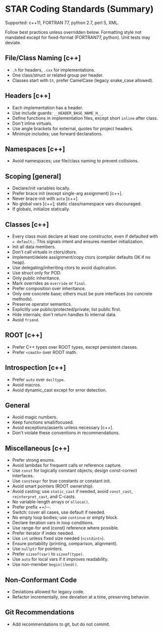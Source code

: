 # STAR Coding Standards (Summary)

Supported: c++11, FORTRAN 77, python 2.7, perl 5, XML.

Follow best practices unless overridden below. Formatting style not mandated except for fixed-format (FORTRAN77, python). Unit tests may deviate.

## File/Class Naming [c++]
* `.h` for headers, `.cxx` for implementations.
* One class/struct or related group per header.
* Classes start with `St`, prefer CamelCase (legacy snake_case allowed).

## Headers [c++]
* Each implementation has a header.
* Use include guards: `__HEADER_BASE_NAME_H__`.
* Define functions in implementation files, except short `inline` after class.
* Don't inline virtuals.
* Use angle brackets for external, quotes for project headers.
* Minimize includes; use forward declarations.

## Namespaces [c++]
* Avoid namespaces; use file/class naming to prevent collisions.

## Scoping [general]
* Declare/init variables locally.
* Prefer brace init (except single-arg assignment) [c++].
* Never brace-init with `auto` [c++].
* No global vars [c++]; static class/namespace vars discouraged.
* If globals, initialize statically.

## Classes [c++]
* Every class must declare at least one constructor, even if defaulted with `= default;`. This signals intent and ensures member initialization.
* Init all data members.
* Don't call virtuals in ctors/dtors.
* Implement/delete assignment/copy ctors (compiler defaults OK if no heap).
* Use delegating/inheriting ctors to avoid duplication.
* Use struct only for POD.
* Only public inheritance.
* Mark overrides as `override` or `final`.
* Prefer composition over inheritance.
* Only one concrete base; others must be pure interfaces (no concrete methods).
* Preserve operator semantics.
* Explicitly use public/protected/private; list public first.
* Hide internals; don't return handles to internal data.
* Avoid `friend`.

## ROOT [c++]
* Prefer C++ types over ROOT types, except persistent classes.
* Prefer `<cmath>` over ROOT math.

## Introspection [c++]
* Prefer `auto` over `decltype`.
* Avoid macros.
* Avoid dynamic_cast except for error detection.

## General
* Avoid magic numbers.
* Keep functions small/focused.
* Avoid exceptions/asserts unless necessary [c++].
* Don't violate these conventions in recommendations.

## Miscellaneous [c++]
* Prefer strong enums.
* Avoid lambdas for frequent calls or reference capture.
* Use `const` for logically constant objects; design const-correct interfaces.
* Use `constexpr` for true constants or constant init.
* Avoid smart pointers (ROOT ownership).
* Avoid casting; use `static_cast` if needed, avoid `const_cast`, `reinterpret_cast`, and C-casts.
* No variable-length arrays or `alloca()`.
* Prefer prefix ++/--.
* Switch: cover all cases, use default if needed.
* No empty loop bodies; use `continue` or empty block.
* Declare iteration vars in loop conditions.
* Use range-for and (const) reference where possible.
* Prefer iterator if index needed.
* Use `int` unless fixed size needed (`<cstdint>`).
* Ensure portability (printing, comparison, alignment).
* Use `nullptr` for pointers.
* Prefer `sizeof(var)` to `sizeof(type)`.
* Use `auto` for local vars if it improves readability.
* Use non-member `begin()`/`end()`.

## Non-Conformant Code
* Deviations allowed for legacy code.
* Refactor incrementally, one deviation at a time, preserving behavior.

## Git Recommendations
* Add recommendations to git, but do not commit.

